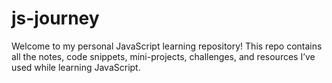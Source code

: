 # js-journey
Welcome to my personal JavaScript learning repository!   This repo contains all the notes, code snippets, mini-projects, challenges, and resources I’ve used while learning JavaScript.
